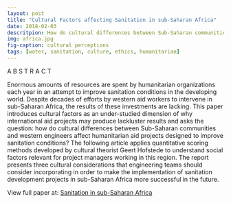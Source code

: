 ```yaml
---
layout: post
title: "Cultural Factors affecting Sanitation in sub-Saharan Africa"
date: 2018-02-03
descritpion: How do cultural differences between Sub-Saharan communities and western engineers affect humanitarian aid projects designed to improve sanitation conditions?
img: africa.jpg
fig-caption: cultural perceptions
tags: [water, sanitation, culture, ethics, humanitarian]
---
```


A B S T R A C T

Enormous amounts of resources are spent by humanitarian organizations each year in an attempt to improve sanitation conditions in the developing world. Despite decades of efforts by western aid workers to intervene in sub-Saharan Africa, the results of these investments are lacking. This paper introduces cultural factors as an under-studied dimension of why international aid projects may produce lackluster results and asks the question: how do cultural differences between Sub-Saharan communities and western engineers affect humanitarian aid projects designed to improve sanitation conditions? The following article applies quantitative scoring methods developed by cultural theorist Geert Hofstede to understand social factors relevant for project managers working in this region. The report presents three cultural considerations that engineering teams should consider incorporating in order to make the implementation of sanitation development projects in sub-Saharan Africa more successful in the future.

View full paper at: [Sanitation in sub-Saharan Africa](https://github.com/shannongross/shannongross.github.io/blob/master/pdfs/cultural.pdf)
